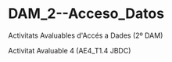 # DAM_2--Acceso_Datos
Activitats Avaluables d'Accés a Dades (2º DAM)

Activitat Avaluable 4 (AE4_T1.4 JBDC)
